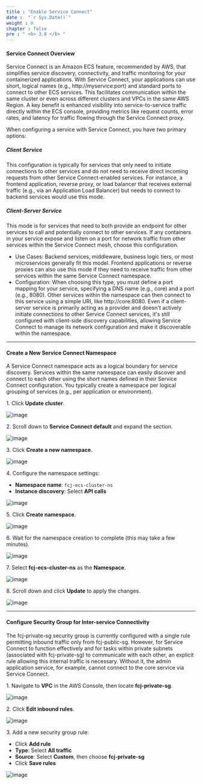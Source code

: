 ```yaml
---
title : "Enable Service Connect"
date :  "`r Sys.Date()`" 
weight : 8
chapter : false
pre : " <b> 3.8 </b> "
---
```


#### Service Connect Overview

Service Connect is an Amazon ECS feature, recommended by AWS, that simplifies service discovery, connectivity, and traffic monitoring for your containerized applications. With Service Connect, your applications can use short, logical names (e.g., http://myservice:port) and standard ports to connect to other ECS services. This facilitates communication within the same cluster or even across different clusters and VPCs in the same AWS Region. A key benefit is enhanced visibility into service-to-service traffic directly within the ECS console, providing metrics like request counts, error rates, and latency for traffic flowing through the Service Connect proxy.

When configuring a service with Service Connect, you have two primary options:

##### **Client Service**
This configuration is typically for services that only need to initiate connections to other services and do not need to receive direct incoming requests from other Service Connect-enabled services. For instance, a frontend application, reverse proxy, or load balancer that receives external traffic (e.g., via an Application Load Balancer) but needs to connect to backend services would use this mode.

##### **Client-Server Service**

This mode is for services that need to both provide an endpoint for other services to call and potentially connect to other services. If any containers in your service expose and listen on a port for network traffic from other services within the Service Connect mesh, choose this configuration.

- Use Cases: Backend services, middleware, business logic tiers, or most microservices generally fit this model. Frontend applications or reverse proxies can also use this mode if they need to receive traffic from other services within the same Service Connect namespace.
- Configuration: When choosing this type, you must define a port mapping for your service, specifying a DNS name (e.g., core) and a port (e.g., 8080). Other services within the namespace can then connect to this service using a simple URI, like http://core:8080. Even if a client-server service is primarily acting as a provider and doesn't actively initiate connections to other Service Connect services, it's still configured with client-side discovery capabilities, allowing Service Connect to manage its network configuration and make it discoverable within the namespace.

___

#### Create a New Service Connect Namespace

A Service Connect namespace acts as a logical boundary for service discovery. Services within the same namespace can easily discover and connect to each other using the short names defined in their Service Connect configuration. You typically create a namespace per logical grouping of services (e.g., per application or environment).

1\. Click **Update cluster**.

![image](/images/3.8/Group99.png)

2\. Scroll down to **Service Connect default** and expand the section.

![image](/images/3.8/Group100.png)

3\. Click **Create a new namespace**.

![image](/images/3.8/Group101.png)

4\. Configure the namespace settings:
   - **Namespace name**: `fcj-ecs-cluster-ns`
   - **Instance discovery**: Select **API calls**

![image](/images/3.8/Group102.png)

5\. Click **Create namespace**.

![image](/images/3.8/Group106.png)

6\. Wait for the namespace creation to complete (this may take a few minutes).

![image](/images/3.8/Group104.png)

7\. Select **fcj-ecs-cluster-ns** as the **Namespace**.

![image](/images/3.8/Group103.png)

8\. Scroll down and click **Update** to apply the changes.

![image](/images/3.8/Group105.png)

___

#### Configure Security Group for Inter-service Connectivity

The fcj-private-sg security group is currently configured with a single rule permitting inbound traffic only from fcj-public-sg. However, for Service Connect to function effectively and for tasks within private subnets (associated with fcj-private-sg) to communicate with each other, an explicit rule allowing this internal traffic is necessary. Without it, the admin application service, for example, cannot connect to the core service via Service Connect.

1\. Navigate to **VPC** in the AWS Console, then locate **fcj-private-sg**.

![image](/images/3.8/Group107.png)

2\. Click **Edit inbound rules**.

![image](/images/3.8/Group108.png)

3\. Add a new security group rule:
   - Click **Add rule**
   - **Type**: Select **All traffic**
   - **Source**: Select **Custom**, then choose **fcj-private-sg**
   - Click **Save rules**

![image](/images/3.8/Group109.png)